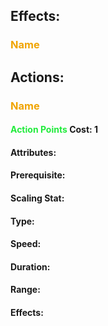 ## Effects:
### <span style="font-weight:bold;color:rgb(240, 164, 0)">Name</span>
## Actions:
### <span style="font-weight:bold;color:rgb(240, 164, 0)">Name</span>

#### <span style="font-weight:bold;color:rgb(33, 235, 60)">Action Points</span> Cost: 1
#### Attributes:
#### Prerequisite: 
#### Scaling Stat:
#### Type:
#### Speed:
#### Duration:
#### Range:
#### Effects:
